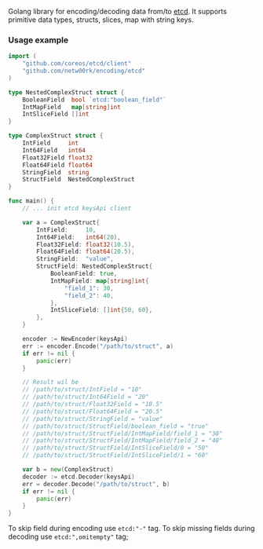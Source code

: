
Golang library for encoding/decoding data from/to [etcd](https://github.com/coreos/etcd).
It supports primitive data types, structs, slices, map with string keys.

### Usage example

```go
import (
    "github.com/coreos/etcd/client"
    "github.com/netw00rk/encoding/etcd"
)

type NestedComplexStruct struct {
	BooleanField  bool `etcd:"boolean_field"`
	IntMapField   map[string]int
	IntSliceField []int
}

type ComplexStruct struct {
	IntField     int
	Int64Field   int64
	Float32Field float32
	Float64Field float64
	StringField  string
	StructField  NestedComplexStruct
}

func main() {
    // ... init etcd keysApi client

    var a = ComplexStruct{
	    IntField:     10,
        Int64Field:   int64(20),
		Float32Field: float32(10.5),
		Float64Field: float64(20.5),
		StringField:  "value",
		StructField: NestedComplexStruct{
			BooleanField: true,
			IntMapField: map[string]int{
				"field_1": 30,
				"field_2": 40,
			},
			IntSliceField: []int{50, 60},
		},
	}

	encoder := NewEncoder(keysApi)
	err := encoder.Encode("/path/to/struct", a)
    if err != nil {
        panic(err)
    }

    // Result wil be
    // /path/to/struct/IntField = "10"
    // /path/to/struct/Int64Field = "20"
    // /path/to/struct/Float32Field = "10.5"
    // /path/to/struct/Float64Field = "20.5"
    // /path/to/struct/StringField = "value"
    // /path/to/struct/StructField/boolean_field = "true"
    // /path/to/struct/StructField/IntMapField/field_1 = "30"
    // /path/to/struct/StructField/IntMapField/field_2 = "40"
    // /path/to/struct/StructField/IntSliceField/0 = "50"
    // /path/to/struct/StructField/IntSliceField/1 = "60"

    var b = new(ComplexStruct)
    decoder := etcd.Decoder(keysApi)
    err = decoder.Decode("/path/to/struct", b)
    if err != nil {
        panic(err)
    }
}
```

To skip field during encoding use `etcd:"-"` tag.
To skip missing fields during decoding use `etcd:",omitempty"` tag;
